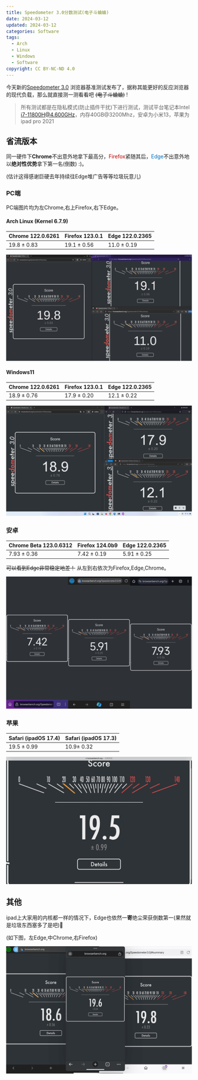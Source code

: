 ```yaml
---
title: Speedometer 3.0分数测试(电子斗蛐蛐)
date: 2024-03-12
updated: 2024-03-12
categories: Software
tags:
  - Arch
  - Linux
  - Windows
  - Software
copyright: CC BY-NC-ND 4.0
---
```


今天新的[Speedometer 3.0](https://browserbench.org/Speedometer3.0/) 浏览器基准测试发布了，据称其能更好的反应浏览器的现代负载，那么就直接测一测看看吧 ~~(电子斗蛐蛐)~~ !


 > 所有测试都是在隐私模式(防止插件干扰)下进行测试，测试平台笔记本Intel i7-11800H@4.600GHz，内存40GB@3200Mhz，安卓为小米13，苹果为ipad pro 2021

<!-- more -->

## 省流版本

同一硬件下**Chrome**不出意外地拿下最高分，<font color="#c00000">Firefox</font>紧随其后，<font color="#0070c0">Edge</font>不出意外地以**绝对性优势**拿下第一名(倒数) :)。

(估计这得感谢巨硬去年持续往Edge堆广告等等垃圾玩意儿)

### PC端

PC端图片均为左Chrome,右上Firefox,右下Edge。
#### Arch Linux (Kernel 6.7.9)

| Chrome 122.0.6261 | Firefox 123.0.1 | Edge 122.0.2365 |
| ----------------- | --------------- | --------------- |
| 19.8 ± 0.83       | 19.1 ± 0.56     | 11.0 ± 0.19     |

![arch](../images/3/Arch.png)
#### Windows11

| Chrome 122.0.6261 | Firefox 123.0.1 | Edge 122.0.2365 |
| ----------------- | --------------- | --------------- |
| 18.9 ± 0.76       | 17.9 ± 0.20     | 12.1 ± 0.22     |

![win](../images/3/Win.png)
### 安卓

| Chrome Beta 123.0.6312 | Firefox 124.0b9 | Edge 122.0.2365 |
| ---------------------- | --------------- | --------------- |
| 7.93 ± 0.36            | 7.42 ± 0.19     | 5.91 ± 0.25     |

~~可以看到Edge非常稳定地差！~~
从左到右依次为Firefox,Edge,Chrome。

![android](../images/3/Android.png)
### 苹果

| Safari (ipadOS 17.4) | Safari (ipadOS 17.3) |
| -------------------- | -------------------- |
| 19.5 ± 0.99          | 10.9± 0.32           |

![apple](../images/3/IPADOS.png)

## 其他
ipad上大家用的内核都一样的情况下，Edge也依然一**寄**绝尘荣获倒数第一(果然就是垃圾东西塞多了是吧)🥰

(如下图，左Edge,中Chrome,右Firefox)

![ios_edge](../images/3/ipados_edge.png)